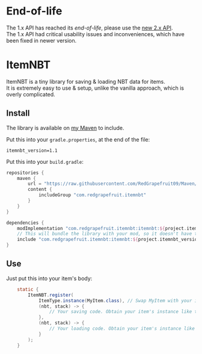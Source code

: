 
# End-of-life

The 1.x API has reached its _end-of-life_, please use the [new 2.x API](https://github.com/RedGrapefruit09/ItemNBT/tree/v2.x). \
The 1.x API had critical usability issues and inconveniences, which have been fixed in newer version.

# ItemNBT

ItemNBT is a tiny library for saving & loading NBT data for items.\
It is extremely easy to use & setup, unlike the vanilla approach, which is overly complicated.

## Install

The library is available on [my Maven](https://github.com/RedGrapefruit09/Maven) to include.

Put this into your `gradle.properties`, at the end of the file:
```properties
itemnbt_version=1.1
```

Put this into your `build.gradle`:
```groovy
repositories {
    maven {
        url = "https://raw.githubusercontent.com/RedGrapefruit09/Maven/master"
        content {
            includeGroup "com.redgrapefruit.itemnbt"
        }
    }
}

dependencies {
    modImplementation "com.redgrapefruit.itemnbt:itemnbt:${project.itemnbt_version}"
    // This will bundle the library with your mod, so it doesn't have to be separately installed
    include "com.redgrapefruit.itemnbt:itemnbt:${project.itemnbt_version}"
}
```

## Use

Just put this into your item's body:

```java
    static {
        ItemNBT.register(
            ItemType.instance(MyItem.class), // Swap MyItem with your item's class name
            (nbt, stack) -> {
                // Your saving code. Obtain your item's instance like this: (MyItem) stack.item
            },
            (nbt, stack) -> {
                // Your loading code. Obtain your item's instance like this: (MyItem) stack.item
            }
        );
    }
```
